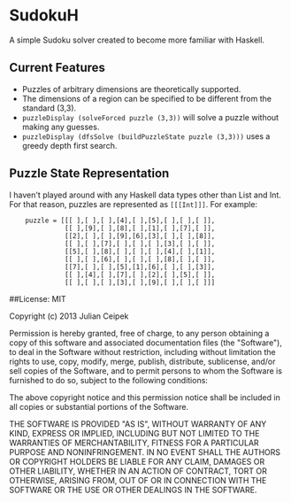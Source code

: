 SudokuH
=======

A simple Sudoku solver created to become more familiar with Haskell.

## Current Features
- Puzzles of arbitrary dimensions are theoretically supported. 
- The dimensions of a region can be specified to be different from the standard (3,3).
- `puzzleDisplay (solveForced puzzle (3,3))` will solve a puzzle without making any guesses.
- `puzzleDisplay (dfsSolve (buildPuzzleState puzzle (3,3)))` uses a greedy depth first search.

## Puzzle State Representation
I haven't played around with any Haskell data types other than List and Int.
For that reason, puzzles are represented as `[[[Int]]]`. For example:

		puzzle = [[[ ],[ ],[ ],[4],[ ],[5],[ ],[ ],[ ]],
		          [[ ],[9],[ ],[8],[ ],[1],[ ],[7],[ ]],
		          [[2],[ ],[ ],[9],[6],[3],[ ],[ ],[8]],
		          [[ ],[ ],[7],[ ],[ ],[ ],[3],[ ],[ ]],
		          [[5],[ ],[8],[ ],[ ],[ ],[4],[ ],[1]],
		          [[ ],[ ],[6],[ ],[ ],[ ],[8],[ ],[ ]],
		          [[7],[ ],[ ],[5],[1],[6],[ ],[ ],[3]],
		          [[ ],[4],[ ],[7],[ ],[2],[ ],[5],[ ]],
		          [[ ],[ ],[ ],[3],[ ],[9],[ ],[ ],[ ]]]

##License: MIT

Copyright (c) 2013 Julian Ceipek

Permission is hereby granted, free of charge, to any person obtaining a copy of this software and associated documentation files (the "Software"), to deal in the Software without restriction, including without limitation the rights to use, copy, modify, merge, publish, distribute, sublicense, and/or sell copies of the Software, and to permit persons to whom the Software is furnished to do so, subject to the following conditions:

The above copyright notice and this permission notice shall be included in all copies or substantial portions of the Software.

THE SOFTWARE IS PROVIDED "AS IS", WITHOUT WARRANTY OF ANY KIND, EXPRESS OR IMPLIED, INCLUDING BUT NOT LIMITED TO THE WARRANTIES OF MERCHANTABILITY, FITNESS FOR A PARTICULAR PURPOSE AND NONINFRINGEMENT. IN NO EVENT SHALL THE AUTHORS OR COPYRIGHT HOLDERS BE LIABLE FOR ANY CLAIM, DAMAGES OR OTHER LIABILITY, WHETHER IN AN ACTION OF CONTRACT, TORT OR OTHERWISE, ARISING FROM, OUT OF OR IN CONNECTION WITH THE SOFTWARE OR THE USE OR OTHER DEALINGS IN THE SOFTWARE.